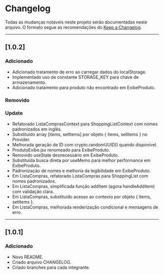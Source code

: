 # Changelog
Todas as mudanças notáveis neste projeto serão documentadas neste arquivo.
O formato segue as recomendações do [Keep a Changelog](https://keepachangelog.com/pt-BR/1.0.0/).

---
## [1.0.2]
### Adicionado
* Adicionado tratamento de erro ao carregar dados do localStorage.
* Implementado uso de constante STORAGE_KEY para chave de armazenamento.
* Adicionado tratamento para produto não encontrado em ExibeProduto.

### Removido


### Update
* Refatorado ListaComprasContext para ShoppingListContext com nomes padronizados em inglês.
* Substituído array [items, setItems] por objeto { items, setItems } no Provider.
* Melhorada geração de ID com crypto.randomUUID() quando disponível.
* ProdutoExibe.jsx renomeado para ExibeProduto.
* Removido useState desnecessário em ExibeProduto.
* Substituída busca direta por useMemo para melhor performance em ExibeProduto.
* Padronização de nomes e melhoria da legibilidade em ExibeProduto.
* Em ListaCompras, refatorado ListaCompras para ShoppingList com nomes padronizados.
* Em ListaCompras, simplificada função addItem (agora handleAddItem) com validação clara.
* Em ListaCompras, substituído acesso ao contexto por objeto { items, setItems }.
* Em ListaCompras, melhorada renderização condicional e mensagens de erro.
---

## [1.0.1]
### Adicionado
* Novo README.
* Criado arquivo CHANGELOG.
* Criado branches para cada integrante.
